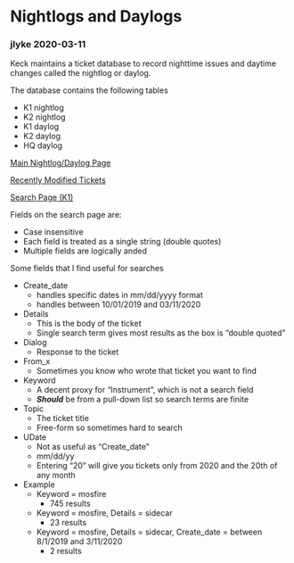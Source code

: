 # Nightlogs and Daylogs
### jlyke 2020-03-11
Keck maintains a ticket database to record nighttime issues and daytime changes called the nightlog or daylog.

The database contains the following tables

* K1 nightlog
* K2 nightlog
* K1 daylog
* K2 daylog
* HQ daylog

[Main Nightlog/Daylog Page](https://www.keck.hawaii.edu/software/ndlog/webForm/index.php)

[Recently Modified Tickets](https://www.keck.hawaii.edu/software/ndlog/webForm/recentMods.php)

[Search Page (K1)](https://www.keck.hawaii.edu/software/ndlog/search/ndlogSearch.php?table=K1_Nightlog)

Fields on the search page are:

* Case insensitive
* Each field is treated as a single string (double quotes)
* Multiple fields are logically anded

Some fields that I find useful for searches

* Create_date
    * handles specific dates in mm/dd/yyyy format
    * handles between 10/01/2019 and 03/11/2020
* Details 
    * This is the body of the ticket
    * Single search term gives most results as the box is “double quoted"
* Dialog
    * Response to the ticket
* From_x
    * Sometimes you know who wrote that ticket you want to find
* Keyword
    * A decent proxy for “Instrument”, which is not a search field
    * **_Should_** be from a pull-down list so search terms are finite
* Topic
    * The ticket title
    * Free-form so sometimes hard to search
* UDate
    * Not as useful as “Create_date"
    * mm/dd/yy
    * Entering “20” will give you tickets only from 2020 and the 20th of any month
* Example
    * Keyword = mosfire
        * 745 results
    * Keyword = mosfire, Details = sidecar
        * 23 results
    * Keyword = mosfire, Details = sidecar, Create_date = between 8/1/2019 and 3/11/2020
        * 2 results
